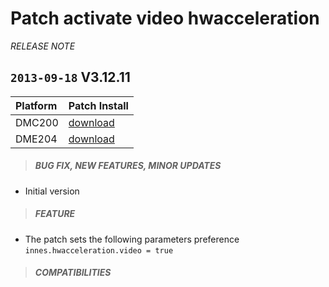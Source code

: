 # Patch activate video hwacceleration
*RELEASE NOTE*

## `2013-09-18` V3.12.11
|              Platform                             |    Patch Install    |
| :------------------------------------------------ | :------------------ |
| DMC200 | [download](https://github.com/Qeedji/archives/blob/master/downloads/patch-activate-video-hwacceleration/activate%20video%20hwacceleration-dmc200-patch-3.11.10.frm) |
| DME204 | [download](https://github.com/Qeedji/archives/blob/master/downloads/patch-activate-video-hwacceleration/activate%20video%20hwacceleration-dme204-patch-3.11.10.frm) |

>##### **BUG FIX, NEW FEATURES, MINOR UPDATES**
- Initial version
>##### **FEATURE**
- The patch sets the following parameters preference ```innes.hwacceleration.video = true```
>##### **COMPATIBILITIES**


